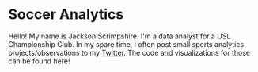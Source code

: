 # Soccer Analytics

Hello! My name is Jackson Scrimpshire. I'm a data analyst for a USL Championship Club. In my spare time, I often post small sports analytics projects/observations to my [Twitter](https://x.com/jscrimpSTATS). The code and visualizations for those can be found here!
